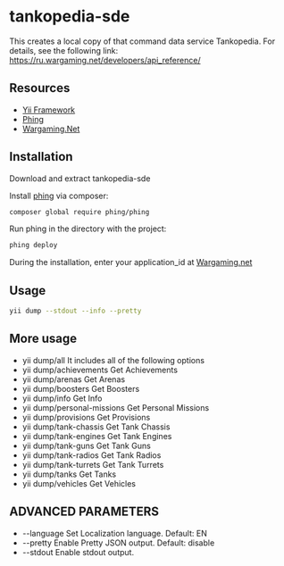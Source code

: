 tankopedia-sde
==============

This creates a local copy of that command data service Tankopedia.
For details, see the following link: https://ru.wargaming.net/developers/api_reference/

## Resources
* [Yii Framework](http://yiiframework.com)
* [Phing](http://www.phing.info)
* [Wargaming.Net](https://ru.wargaming.net/developers/)

## Installation

Download and extract tankopedia-sde

Install [phing](https://github.com/phingofficial/phing) via composer:

```bash
composer global require phing/phing
```

Run phing in the directory with the project:

```bash
phing deploy
```
During the installation, enter your application_id at [Wargaming.net](https://ru.wargaming.net/developers/applications/)

## Usage

```bash
yii dump --stdout --info --pretty
```

## More usage

* yii dump/all                It includes all of the following options
* yii dump/achievements       Get Achievements
* yii dump/arenas             Get Arenas
* yii dump/boosters           Get Boosters
* yii dump/info               Get Info
* yii dump/personal-missions  Get Personal Missions
* yii dump/provisions         Get Provisions
* yii dump/tank-chassis       Get Tank Chassis
* yii dump/tank-engines       Get Tank Engines
* yii dump/tank-guns          Get Tank Guns
* yii dump/tank-radios        Get Tank Radios
* yii dump/tank-turrets       Get Tank Turrets
* yii dump/tanks              Get Tanks
* yii dump/vehicles           Get Vehicles

 
## ADVANCED PARAMETERS
* --language Set Localization language. Default: EN
* --pretty Enable Pretty JSON output. Default: disable
* --stdout Enable stdout output.

